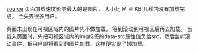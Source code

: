 [source](https://juejin.im/post/583b10640ce463006ba2a71a)
页面加载速度影响最大的是图片， 大小比 M => KB 几秒内没有加载完成， 会失去很多用户。 

页面未出现在可视区域内的图片先不做加载， 等到滚动到可视区后再去加载。
当载入页面时，先把可视区域内的img标签的data-src属性值负给src，然后监听滚动事件，把用户即将看到的图片加载。这样便实现了懒加载。